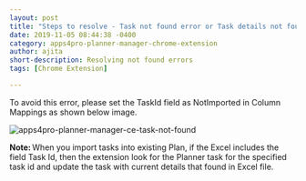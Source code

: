 ```yaml
---
layout: post
title: "Steps to resolve - Task not found error or Task details not found for the task id error"
date: 2019-11-05 08:44:38 -0400
category: apps4pro-planner-manager-chrome-extension
author: ajita
short-description: Resolving not found errors
tags: [Chrome Extension]

---
```

To avoid this error, please set the TaskId field as NotImported in Column Mappings as shown below image. 

 ![apps4pro-planner-manager-ce-task-not-found](../assets/images/apps4pro-planner-manager-ce-task-not-found/get-image.png)

**Note:** When you import tasks into existing Plan, if the Excel includes the field Task Id, then the extension look for the Planner task for the specified task id and update the task with current details that found in Excel file. 